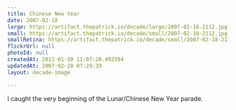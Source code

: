 ```yaml
---
title: Chinese New Year
date: 2007-02-18
large: https://artifact.thepatrick.io/decade/large/2007-02-18-2112.jpg
small: https://artifact.thepatrick.io/decade/small/2007-02-18-2112.jpg
smallRetina: https://artifact.thepatrick.io/decade/small/2007-02-18-2112@2x.jpg
flickrUrl: null
photoId: null
createdAt: 2011-01-30 11:07:20.492594
updatedAt: 2007-02-20 07:29:39
layout: decade-image

---
```

I caught the very beginning of the Lunar/Chinese New Year parade.
